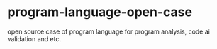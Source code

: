 # program-language-open-case
open source case of program language for program analysis, code ai validation and etc.

